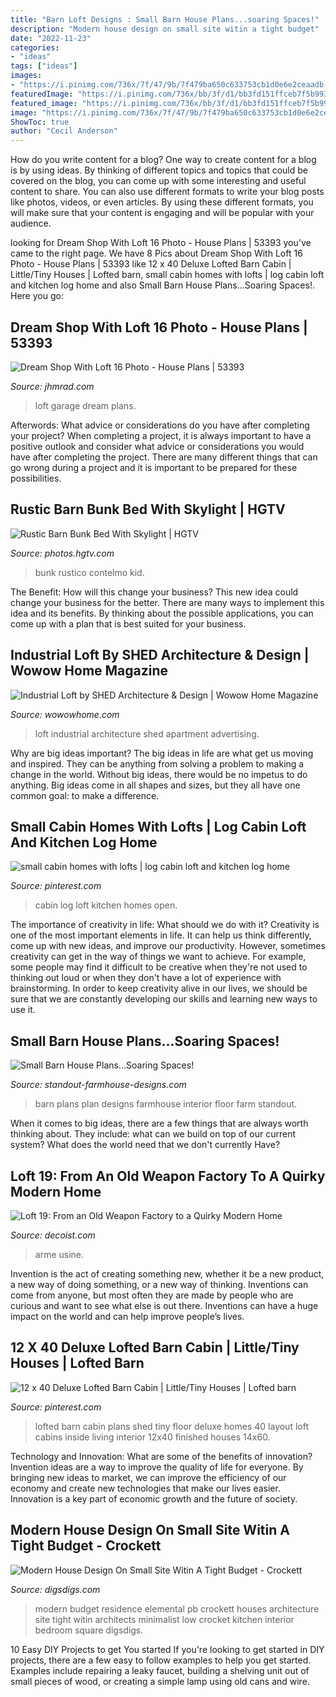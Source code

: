 ```yaml
---
title: "Barn Loft Designs : Small Barn House Plans...soaring Spaces!"
description: "Modern house design on small site witin a tight budget"
date: "2022-11-23"
categories:
- "ideas"
tags: ["ideas"]
images:
- "https://i.pinimg.com/736x/7f/47/9b/7f479ba650c633753cb1d0e6e2ceaadb--small-cabin-kitchens-log-cabin-kitchens.jpg?b=t"
featuredImage: "https://i.pinimg.com/736x/bb/3f/d1/bb3fd151ffceb7f5b993d3f4ad8da6dc--deluxe-lofted-barn-cabin-barn-loft.jpg?b=t"
featured_image: "https://i.pinimg.com/736x/bb/3f/d1/bb3fd151ffceb7f5b993d3f4ad8da6dc--deluxe-lofted-barn-cabin-barn-loft.jpg?b=t"
image: "https://i.pinimg.com/736x/7f/47/9b/7f479ba650c633753cb1d0e6e2ceaadb--small-cabin-kitchens-log-cabin-kitchens.jpg?b=t"
ShowToc: true
author: "Cecil Anderson"
---
```



How do you write content for a blog?
One way to create content for a blog is by using ideas. By thinking of different topics and topics that could be covered on the blog, you can come up with some interesting and useful content to share. You can also use different formats to write your blog posts like photos, videos, or even articles. By using these different formats, you will make sure that your content is engaging and will be popular with your audience.

	

		
looking for Dream Shop With Loft 16 Photo - House Plans | 53393 you've came to the right page. We have 8 Pics about Dream Shop With Loft 16 Photo - House Plans | 53393 like 12 x 40 Deluxe Lofted Barn Cabin | Little/Tiny Houses | Lofted barn, small cabin homes with lofts | log cabin loft and kitchen log home and also Small Barn House Plans...Soaring Spaces!. Here you go:
		
    
## Dream Shop With Loft 16 Photo - House Plans | 53393

<img loading=lazy src="http://forums.pelicanparts.com/uploads22/0551383605247.jpg" onerror="this.onerror=null;this.src='https://tse4.mm.bing.net/th?id=OIP.1V-JsTPJyE2rzAisWvo0JgHaFj&amp;pid=15.1';" alt="Dream Shop With Loft 16 Photo - House Plans | 53393">

_Source: jhmrad.com_

>loft garage dream plans. 

	

Afterwords: What advice or considerations do you have after completing your project?
When completing a project, it is always important to have a positive outlook and consider what advice or considerations you would have after completing the project. There are many different things that can go wrong during a project and it is important to be prepared for these possibilities.

    
## Rustic Barn Bunk Bed With Skylight | HGTV

<img loading=lazy src="https://hgtvhome.sndimg.com/content/dam/images/hgtv/fullset/2015/7/31/1/Daniel-Contelmo_Kidtastic-Barn-Bunk-Bed_4.jpg.rend.hgtvcom.616.411.suffix/1438362555982.jpeg" onerror="this.onerror=null;this.src='https://tse4.mm.bing.net/th?id=OIP.2CGdp53ACAViIJhY11arsAHaE8&amp;pid=15.1';" alt="Rustic Barn Bunk Bed With Skylight | HGTV">

_Source: photos.hgtv.com_

>bunk rustico contelmo kid. 

	

The Benefit: How will this change your business?
This new idea could change your business for the better. There are many ways to implement this idea and its benefits. By thinking about the possible applications, you can come up with a plan that is best suited for your business.

    
## Industrial Loft By SHED Architecture &amp; Design | Wowow Home Magazine

<img loading=lazy src="https://cdn.wowowhome.com/photos/2018/03/industrial-loft-by-shed-architecture-design-06.jpg" onerror="this.onerror=null;this.src='https://tse4.mm.bing.net/th?id=OIP.jwZkNx_Nd7PtcwDX3vjN3AHaLH&amp;pid=15.1';" alt="Industrial Loft by SHED Architecture &amp; Design | Wowow Home Magazine">

_Source: wowowhome.com_

>loft industrial architecture shed apartment advertising. 

	

Why are big ideas important?
The big ideas in life are what get us moving and inspired. They can be anything from solving a problem to making a change in the world. Without big ideas, there would be no impetus to do anything. Big ideas come in all shapes and sizes, but they all have one common goal: to make a difference.

    
## Small Cabin Homes With Lofts | Log Cabin Loft And Kitchen Log Home

<img loading=lazy src="https://i.pinimg.com/736x/7f/47/9b/7f479ba650c633753cb1d0e6e2ceaadb--small-cabin-kitchens-log-cabin-kitchens.jpg?b=t" onerror="this.onerror=null;this.src='https://tse4.mm.bing.net/th?id=OIP.Sjz9r3tzSrFSQ4gfEWyAtwHaJ3&amp;pid=15.1';" alt="small cabin homes with lofts | log cabin loft and kitchen log home">

_Source: pinterest.com_

>cabin log loft kitchen homes open. 

	

The importance of creativity in life: What should we do with it?
Creativity is one of the most important elements in life. It can help us think differently, come up with new ideas, and improve our productivity. However, sometimes creativity can get in the way of things we want to achieve. For example, some people may find it difficult to be creative when they're not used to thinking out loud or when they don't have a lot of experience with brainstorming. In order to keep creativity alive in our lives, we should be sure that we are constantly developing our skills and learning new ways to use it.

    
## Small Barn House Plans...Soaring Spaces!

<img loading=lazy src="http://www.standout-farmhouse-designs.com/images/small-barn-house-plans4.jpg" onerror="this.onerror=null;this.src='https://tse4.mm.bing.net/th?id=OIP.9osRa7KMxxU-DuM5-f-ZpAHaFj&amp;pid=15.1';" alt="Small Barn House Plans...Soaring Spaces!">

_Source: standout-farmhouse-designs.com_

>barn plans plan designs farmhouse interior floor farm standout. 

	

When it comes to big ideas, there are a few things that are always worth thinking about. They include: what can we build on top of our current system? What does the world need that we don't currently Have?

    
## Loft 19: From An Old Weapon Factory To A Quirky Modern Home

<img loading=lazy src="https://cdn.decoist.com/wp-content/uploads/2016/10/Large-industrial-style-windows-bring-ample-light-into-the-revamped-loft.jpg" onerror="this.onerror=null;this.src='https://tse2.mm.bing.net/th?id=OIP.QSBbpp8pfDAdNoPPQowDpAHaLH&amp;pid=15.1';" alt="Loft 19: From an Old Weapon Factory to a Quirky Modern Home">

_Source: decoist.com_

>arme usine. 

	

Invention is the act of creating something new, whether it be a new product, a new way of doing something, or a new way of thinking. Inventions can come from anyone, but most often they are made by people who are curious and want to see what else is out there. Inventions can have a huge impact on the world and can help improve people’s lives.

    
## 12 X 40 Deluxe Lofted Barn Cabin | Little/Tiny Houses | Lofted Barn

<img loading=lazy src="https://i.pinimg.com/736x/bb/3f/d1/bb3fd151ffceb7f5b993d3f4ad8da6dc--deluxe-lofted-barn-cabin-barn-loft.jpg?b=t" onerror="this.onerror=null;this.src='https://tse1.mm.bing.net/th?id=OIP.GLILYLkwNdnLEf5ARbO3qAHaHa&amp;pid=15.1';" alt="12 x 40 Deluxe Lofted Barn Cabin | Little/Tiny Houses | Lofted barn">

_Source: pinterest.com_

>lofted barn cabin plans shed tiny floor deluxe homes 40 layout loft cabins inside living interior 12x40 finished houses 14x60. 

	

Technology and Innovation: What are some of the benefits of innovation?
Invention ideas are a way to improve the quality of life for everyone. By bringing new ideas to market, we can improve the efficiency of our economy and create new technologies that make our lives easier. Innovation is a key part of economic growth and the future of society.

    
## Modern House Design On Small Site Witin A Tight Budget - Crockett

<img loading=lazy src="https://www.digsdigs.com/photos/modern-house-design-on-small-site-witin-a-tight-budget-5.jpg" onerror="this.onerror=null;this.src='https://tse4.mm.bing.net/th?id=OIP.E3eSnIPOFupRwEsyLr8-DwHaE8&amp;pid=15.1';" alt="Modern House Design On Small Site Witin A Tight Budget - Crockett">

_Source: digsdigs.com_

>modern budget residence elemental pb crockett houses architecture site tight witin architects minimalist low crocket kitchen interior bedroom square digsdigs. 

	

10 Easy DIY Projects to get You started
If you're looking to get started in DIY projects, there are a few easy to follow examples to help you get started. Examples include repairing a leaky faucet, building a shelving unit out of small pieces of wood, or creating a simple lamp using old cans and wire.

